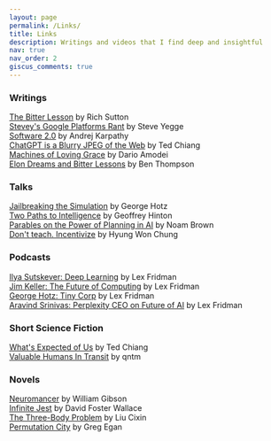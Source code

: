 ```yaml
---
layout: page
permalink: /Links/
title: Links
description: Writings and videos that I find deep and insightful
nav: true
nav_order: 2
giscus_comments: true
---
```


### Writings
[The Bitter Lesson](https://www.cs.utexas.edu/~eunsol/courses/data/bitter_lesson.pdf) by Rich Sutton   
[Stevey's Google Platforms Rant](https://gist.github.com/chitchcock/1281611) by Steve Yegge   
[Software 2.0](https://medium.com/@karpathy/software-2-0-a64152b37c35) by Andrej Karpathy   
[ChatGPT is a Blurry JPEG of the Web](https://www.newyorker.com/tech/annals-of-technology/chatgpt-is-a-blurry-jpeg-of-the-web) by Ted Chiang   
[Machines of Loving Grace](https://darioamodei.com/machines-of-loving-grace) by Dario Amodei   
[Elon Dreams and Bitter Lessons](https://stratechery.com/2024/elon-dreams-and-bitter-lessons) by Ben Thompson   

### Talks
[Jailbreaking the Simulation](https://www.youtube.com/watch?v=ESXOAJRdcwQ) by George Hotz   
[Two Paths to Intelligence](https://youtube.com/watch?v=rGgGOccMEiY) by Geoffrey Hinton   
[Parables on the Power of Planning in AI](https://youtube.com/watch?v=eaAonE58sLU) by Noam Brown   
[Don't teach. Incentivize](https://youtube.com/watch?v=kYWUEV_e2ss) by Hyung Won Chung   

### Podcasts
[Ilya Sutskever: Deep Learning](https://www.youtube.com/watch?v=13CZPWmke6A) by Lex Fridman   
[Jim Keller: The Future of Computing](https://youtube.com/watch?v=G4hL5Om4IJ4) by Lex Fridman   
[George Hotz: Tiny Corp](https://youtube.com/watch?v=dNrTrx42DGQ) by Lex Fridman   
[Aravind Srinivas: Perplexity CEO on Future of AI](https://youtube.com/watch?v=e-gwvmhyU7A) by Lex Fridman   


### Short Science Fiction
[What's Expected of Us](https://www.nature.com/articles/436150a) by Ted Chiang   
[Valuable Humans In Transit](https://qntm.org/transi) by qntm   

### Novels
[Neuromancer](https://en.wikipedia.org/wiki/Neuromancer) by William Gibson   
[Infinite Jest](https://en.wikipedia.org/wiki/Infinite_Jest) by David Foster Wallace   
[The Three-Body Problem](https://en.wikipedia.org/wiki/The_Three-Body_Problem_(novel)) by Liu Cixin   
[Permutation City](https://en.wikipedia.org/wiki/Permutation_City) by Greg Egan   